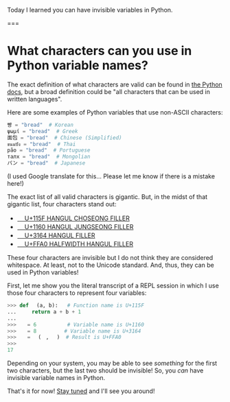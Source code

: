 Today I learned you can have invisible variables in Python.

===

# What characters can you use in Python variable names?

The exact definition of what characters are valid can be found in [the Python docs][valid-characters], but a broad definition could be "all characters that can be used in written languages".

Here are some examples of Python variables that use non-ASCII characters:

```py
빵 = "bread"  # Korean
ψωμί = "bread"  # Greek
面包 = "bread"  # Chinese (Simplified)
ขนมปัง = "bread"  # Thai
pão = "bread"  # Portuguese
талх = "bread"  # Mongolian
パン = "bread"  # Japanese
```

(I used Google translate for this...
Please let me know if there is a mistake here!)

The exact list of all valid characters is gigantic.
But, in the midst of that gigantic list, four characters stand out:

 - [ᅟ U+115F HANGUL CHOSEONG FILLER](https://unicode-explorer.com/c/115F)
 - [ᅠ U+1160 HANGUL JUNGSEONG FILLER](https://unicode-explorer.com/c/1160)
 - [ㅤ U+3164 HANGUL FILLER](https://unicode-explorer.com/c/3164)
 - [ﾠ U+FFA0 HALFWIDTH HANGUL FILLER](https://unicode-explorer.com/c/FFA0)

These four characters are invisible but I do not think they are considered whitespace.
At least, not to the Unicode standard.
And, thus, they can be used in Python variables!

First, let me show you the literal transcript of a REPL session in which I use those four characters to represent four variables:

```py
>>> def ᅟ(a, b):   # Function name is U+115F
...     return a + b + 1
... 
>>> ᅠ = 6          # Variable name is U+1160
>>> ㅤ = 8         # Variable name is U+3164
>>> ﾠ = ᅟ(ᅠ, ㅤ)  # Result is U+FFA0
>>> ﾠ
17
```

Depending on your system, you may be able to see _something_ for the first two characters, but the last two should be invisible!
So, you _can_ have invisible variable names in Python.

That's it for now! [Stay tuned][subscribe] and I'll see you around!

[subscribe]: /subscribe
[valid-characters]: https://docs.python.org/3/reference/lexical_analysis.html#identifiers
